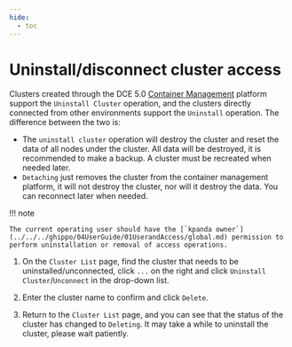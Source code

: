 ```yaml
---
hide:
  - toc
---
```


# Uninstall/disconnect cluster access

Clusters created through the DCE 5.0 [Container Management](../../03ProductBrief/WhatisKPanda.md) platform support the `Uninstall Cluster` operation, and the clusters directly connected from other environments support the `Uninstall` operation. The difference between the two is:

- The `uninstall cluster` operation will destroy the cluster and reset the data of all nodes under the cluster. All data will be destroyed, it is recommended to make a backup. A cluster must be recreated when needed later.
- `Detaching` just removes the cluster from the container management platform, it will not destroy the cluster, nor will it destroy the data. You can reconnect later when needed.

!!! note

    The current operating user should have the [`kpanda owner`](../../../ghippo/04UserGuide/01UserandAccess/global.md) permission to perform uninstallation or removal of access operations.

1. On the `Cluster List` page, find the cluster that needs to be uninstalled/unconnected, click `...` on the right and click `Uninstall Cluster`/`Unconnect` in the drop-down list.

    

2. Enter the cluster name to confirm and click `Delete`.

    

3. Return to the `Cluster List` page, and you can see that the status of the cluster has changed to `Deleting`. It may take a while to uninstall the cluster, please wait patiently.

    